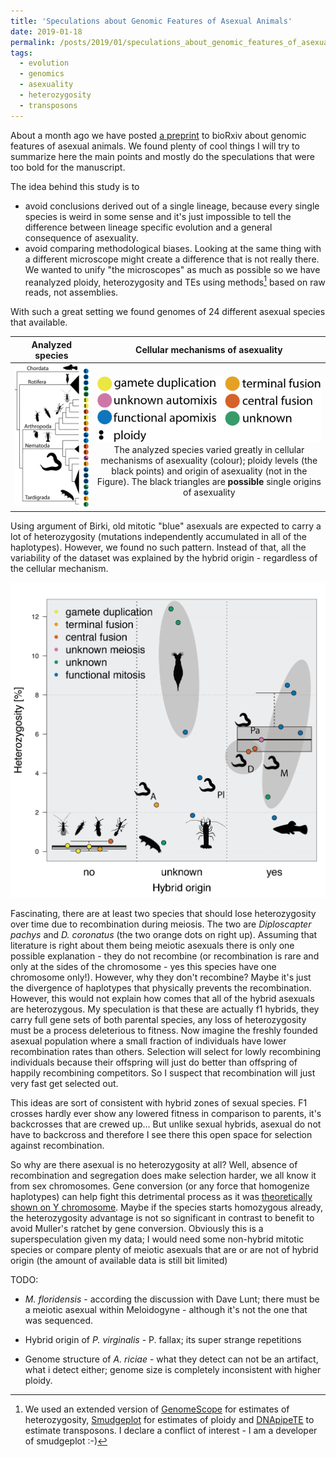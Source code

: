 ```yaml
---
title: 'Speculations about Genomic Features of Asexual Animals'
date: 2019-01-18
permalink: /posts/2019/01/speculations_about_genomic_features_of_asexual_animals/
tags:
  - evolution
  - genomics
  - asexuality
  - heterozygosity
  - transposons
---
```


About a month ago we have posted [a preprint](https://www.biorxiv.org/content/early/2018/12/17/497495) to bioRxiv about genomic features of asexual animals. We found plenty of cool things I will try to summarize here the main points and mostly do the speculations that were too bold for the manuscript.

The idea behind this study is to

 - avoid conclusions derived out of a single lineage, because every single species is weird in some sense and it's just impossible to tell the difference between lineage specific evolution and a general consequence of asexuality.
 - avoid comparing methodological biases. Looking at the same thing with a different microscope might create a difference that is not really there. We wanted to unify "the microscopes" as much as possible so we have reanalyzed ploidy, heterozygosity and TEs using methods[^1] based on raw reads, not assemblies.

With such a great setting we found genomes of 24 different asexual species that available.

Analyzed species             |  Cellular mechanisms of asexuality
:---------------------------:|:-------------------------------------:
![](https://raw.githubusercontent.com/KamilSJaron/genomic-features-of-asexual-animals/master/figures/presentation/fig1a_sequenced_metazoans_cladogram_presentation.png)  |  ![](https://raw.githubusercontent.com/KamilSJaron/genomic-features-of-asexual-animals/master/figures/presentation/fig1a_legend_cellular_mechanisms_of_asexuality.png) The analyzed species varied greatly in cellular mechanisms of asexuality (colour); ploidy levels (the black points) and origin of asexuality (not in the Figure). The black triangles are **possible** single origins of asexuality

Using argument of Birki, old mitotic "blue" asexuals are expected to carry a lot of heterozygosity (mutations independently accumulated in all of the haplotypes). However, we found no such pattern. Instead of that, all the variability of the dataset was explained by the hybrid origin - regardless of the cellular mechanism.

![](https://raw.githubusercontent.com/KamilSJaron/genomic-features-of-asexual-animals/master/figures/presentation/fig2_heterozygosity_presentation.png)

Fascinating, there are at least two species that should lose heterozygosity over time due to recombination during meiosis. The two are _Diploscapter pachys_ and _D. coronatus_ (the two orange dots on right up). Assuming that literature is right about them being meiotic asexuals there is only one possible explanation - they do not recombine (or recombination is rare and only at the sides of the chromosome - yes this species have one chromosome only!). However, why they don't recombine? Maybe it's just the divergence of haplotypes that physically prevents the recombination. However, this would not explain how comes that all of the hybrid asexuals are heterozygous. My speculation is that these are actually f1 hybrids, they carry full gene sets of both parental species, any loss of heterozygosity must be a process deleterious to fitness. Now imagine the freshly founded asexual population where a small fraction of individuals have lower recombination rates than others. Selection will select for lowly recombining individuals because their offspring will just do better than offspring of happily recombining competitors. So I suspect that recombination will just very fast get selected out.

This ideas are sort of consistent with hybrid zones of sexual species. F1 crosses hardly ever show any lowered fitness in comparison to parents, it's backcrosses that are crewed up... But unlike sexual hybrids, asexual do not have to backcross and therefore I see there this open space for selection against recombination.

So why are there asexual is no heterozygosity at all? Well, absence of recombination and segregation does make selection harder, we all know it from sex chromosomes. Gene conversion (or any force that homogenize haplotypes) can help fight this detrimental process as it was [theoretically shown on Y chromosome](https://www.ncbi.nlm.nih.gov/pmc/articles/PMC2997549/). Maybe if the species starts homozygous already, the heterozygosity advantage is not so significant in contrast to benefit to avoid Muller's ratchet by gene conversion. Obviously this is a superspeculation given my data; I would need some non-hybrid mitotic species or compare plenty of meiotic asexuals that are or are not of hybrid origin (the amount of available data is still bit limited)

TODO:

- _M. floridensis_ - according the discussion with Dave Lunt; there must be a meiotic asexual within Meloidogyne - although it's not the one that was sequenced.

- Hybrid origin of _P. virginalis_ - P. fallax; its super strange repetitions

- Genome structure of _A. riciae_ - what they detect can not be an artifact, what i detect either; genome size is completely inconsistent with higher ploidy.


[^1]: We used an extended version of [GenomeScope](http://qb.cshl.edu/genomescope/) for estimates of heterozygosity, [Smudgeplot](https://github.com/tbenavi1/smudgeplot) for estimates of ploidy and [DNApipeTE](https://github.com/clemgoub/dnaPipeTE) to estimate transposons. I declare a conflict of interest - I am a developer of smudgeplot :-)